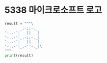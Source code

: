 # 5338 마이크로소프트 로고



```python
result = """\
       _.-;;-._
'-..-'|   ||   |
'-..-'|_.-;;-._|
'-..-'|   ||   |
'-..-'|_.-''-._|\
"""
print(result)
```

